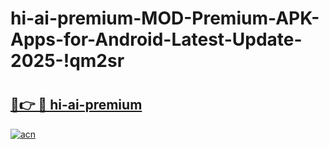 # hi-ai-premium-MOD-Premium-APK-Apps-for-Android-Latest-Update-2025-!qm2sr

# <h2><a href="https://zrpa1p.esa.edu.pl?title=hi-ai-premium&ref=qm2sr">🔗👉 🔴 hi-ai-premium</a></h2>

[![acn](https://github.com/user-attachments/assets/0f9c940e-d8b0-45ae-aac7-cd30a18b3e1c)](https://zrpa1p.esa.edu.pl?title=hi-ai-premium&ref=qm2sr)

